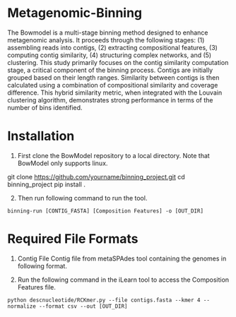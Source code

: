 # Metagenomic-Binning
The Bowmodel is a multi-stage binning method designed to enhance metagenomic analysis. It proceeds through the following stages: (1) assembling reads into contigs, (2) extracting compositional features, (3) computing contig similarity, (4) structuring complex networks, and (5) clustering. This study primarily focuses on the contig similarity computation stage, a critical component of the binning process. Contigs are initially grouped based on their length ranges. Similarity between contigs is then calculated using a combination of compositional similarity and coverage difference. This hybrid similarity metric, when integrated with the Louvain clustering algorithm, demonstrates strong performance in terms of the number of bins identified.

# Installation
1. First clone the BowModel repository to a local directory. Note that BowModel only supports linux.

git clone https://github.com/yourname/binning_project.git
cd binning_project
pip install .

2. Then run following command to run the tool.
```
binning-run [CONTIG_FASTA] [Composition Features] -o [OUT_DIR]
```
# Required File Formats
1. Contig File
Contig file from metaSPAdes tool containing the genomes in following format.

2. Run the following command in the iLearn tool to access the Composition Features file.
```
python descnucleotide/RCKmer.py --file contigs.fasta --kmer 4 --normalize --format csv --out [OUT_DIR]
```
